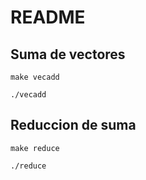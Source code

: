 # README

## Suma de vectores

```
make vecadd
```

```
./vecadd
```

## Reduccion de suma

```
make reduce
```

```
./reduce
```

